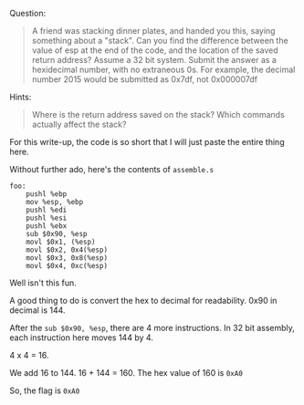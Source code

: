 Question:
>A friend was stacking dinner plates, and handed you this, saying something about a "stack". Can you find the difference between the value of esp at the end of the code, and the location of the saved return address? Assume a 32 bit system. Submit the answer as a hexidecimal number, with no extraneous 0s. For example, the decimal number 2015 would be submitted as 0x7df, not 0x000007df

Hints:
>Where is the return address saved on the stack?
>Which commands actually affect the stack?


For this write-up, the code is so short that I will just paste the entire thing here.

Without further ado, here's the contents of `assemble.s`

```
foo:
    pushl %ebp
    mov %esp, %ebp
    pushl %edi
    pushl %esi
    pushl %ebx
    sub $0x90, %esp
    movl $0x1, (%esp)
    movl $0x2, 0x4(%esp)
    movl $0x3, 0x8(%esp)
    movl $0x4, 0xc(%esp)
```

Well isn't this fun.

A good thing to do is convert the hex to decimal for readability. 
0x90 in decimal is 144.

After the `sub $0x90, %esp`, there are 4 more instructions. In 32 bit assembly, each instruction here moves 144 by 4. 

4 x 4 = 16.

We add 16 to 144. 
16 + 144 = 160.
The hex value of 160 is `0xA0`

So, the flag is `0xA0`
